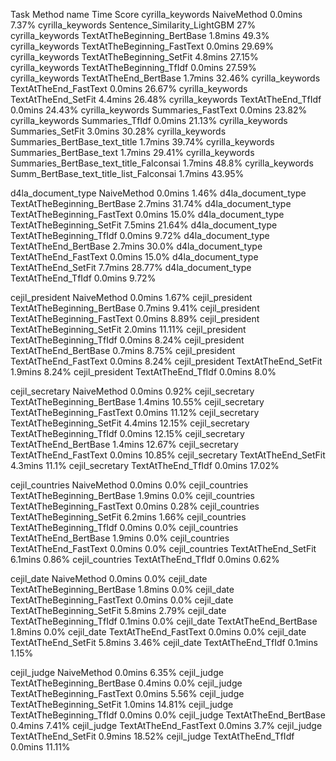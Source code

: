 Task                     Method name                                 Time  Score
cyrilla_keywords         NaiveMethod                              0.0mins  7.37%
cyrilla_keywords         Sentence_Similarity_LightGBM                        27%
cyrilla_keywords         TextAtTheBeginning_BertBase              1.8mins  49.3%
cyrilla_keywords         TextAtTheBeginning_FastText              0.0mins 29.69%
cyrilla_keywords         TextAtTheBeginning_SetFit                4.8mins 27.15%
cyrilla_keywords         TextAtTheBeginning_TfIdf                 0.0mins 27.59%
cyrilla_keywords         TextAtTheEnd_BertBase                    1.7mins 32.46%
cyrilla_keywords         TextAtTheEnd_FastText                    0.0mins 26.67%
cyrilla_keywords         TextAtTheEnd_SetFit                      4.4mins 26.48%
cyrilla_keywords         TextAtTheEnd_TfIdf                       0.0mins 24.43%
cyrilla_keywords         Summaries_FastText                       0.0mins 23.82%
cyrilla_keywords         Summaries_TfIdf                          0.0mins 21.13%
cyrilla_keywords         Summaries_SetFit                         3.0mins 30.28%
cyrilla_keywords         Summaries_BertBase_text_title            1.7mins 39.74%
cyrilla_keywords         Summaries_BertBase_text                  1.7mins 29.41%
cyrilla_keywords         Summaries_BertBase_text_title_Falconsai  1.7mins   48.8%
cyrilla_keywords         Summ_BertBase_text_title_list_Falconsai  1.7mins   43.95%


d4la_document_type       NaiveMethod                              0.0mins  1.46%
d4la_document_type       TextAtTheBeginning_BertBase              2.7mins 31.74%
d4la_document_type       TextAtTheBeginning_FastText              0.0mins  15.0%
d4la_document_type       TextAtTheBeginning_SetFit                7.5mins 21.64%
d4la_document_type       TextAtTheBeginning_TfIdf                 0.0mins  9.72%
d4la_document_type       TextAtTheEnd_BertBase                    2.7mins  30.0%
d4la_document_type       TextAtTheEnd_FastText                    0.0mins  15.0%
d4la_document_type       TextAtTheEnd_SetFit                      7.7mins 28.77%
d4la_document_type       TextAtTheEnd_TfIdf                       0.0mins  9.72%
                                                                                
cejil_president          NaiveMethod                              0.0mins  1.67%
cejil_president          TextAtTheBeginning_BertBase              0.7mins  9.41%
cejil_president          TextAtTheBeginning_FastText              0.0mins  8.89%
cejil_president          TextAtTheBeginning_SetFit                2.0mins 11.11%
cejil_president          TextAtTheBeginning_TfIdf                 0.0mins  8.24%
cejil_president          TextAtTheEnd_BertBase                    0.7mins  8.75%
cejil_president          TextAtTheEnd_FastText                    0.0mins  8.24%
cejil_president          TextAtTheEnd_SetFit                      1.9mins  8.24%
cejil_president          TextAtTheEnd_TfIdf                       0.0mins   8.0%
                                                                                
cejil_secretary          NaiveMethod                              0.0mins  0.92%
cejil_secretary          TextAtTheBeginning_BertBase              1.4mins 10.55%
cejil_secretary          TextAtTheBeginning_FastText              0.0mins 11.12%
cejil_secretary          TextAtTheBeginning_SetFit                4.4mins 12.15%
cejil_secretary          TextAtTheBeginning_TfIdf                 0.0mins 12.15%
cejil_secretary          TextAtTheEnd_BertBase                    1.4mins 12.67%
cejil_secretary          TextAtTheEnd_FastText                    0.0mins 10.85%
cejil_secretary          TextAtTheEnd_SetFit                      4.3mins  11.1%
cejil_secretary          TextAtTheEnd_TfIdf                       0.0mins 17.02%
                                                                                
cejil_countries          NaiveMethod                              0.0mins   0.0%
cejil_countries          TextAtTheBeginning_BertBase              1.9mins   0.0%
cejil_countries          TextAtTheBeginning_FastText              0.0mins  0.28%
cejil_countries          TextAtTheBeginning_SetFit                6.2mins  1.66%
cejil_countries          TextAtTheBeginning_TfIdf                 0.0mins   0.0%
cejil_countries          TextAtTheEnd_BertBase                    1.9mins   0.0%
cejil_countries          TextAtTheEnd_FastText                    0.0mins   0.0%
cejil_countries          TextAtTheEnd_SetFit                      6.1mins  0.86%
cejil_countries          TextAtTheEnd_TfIdf                       0.0mins  0.62%

cejil_date               NaiveMethod                              0.0mins   0.0%
cejil_date               TextAtTheBeginning_BertBase              1.8mins   0.0%
cejil_date               TextAtTheBeginning_FastText              0.0mins   0.0%
cejil_date               TextAtTheBeginning_SetFit                5.8mins  2.79%
cejil_date               TextAtTheBeginning_TfIdf                 0.1mins   0.0%
cejil_date               TextAtTheEnd_BertBase                    1.8mins   0.0%
cejil_date               TextAtTheEnd_FastText                    0.0mins   0.0%
cejil_date               TextAtTheEnd_SetFit                      5.8mins  3.46%
cejil_date               TextAtTheEnd_TfIdf                       0.1mins  1.15%
                                                                                
cejil_judge              NaiveMethod                              0.0mins  6.35%
cejil_judge              TextAtTheBeginning_BertBase              0.4mins   0.0%
cejil_judge              TextAtTheBeginning_FastText              0.0mins  5.56%
cejil_judge              TextAtTheBeginning_SetFit                1.0mins 14.81%
cejil_judge              TextAtTheBeginning_TfIdf                 0.0mins   0.0%
cejil_judge              TextAtTheEnd_BertBase                    0.4mins  7.41%
cejil_judge              TextAtTheEnd_FastText                    0.0mins   3.7%
cejil_judge              TextAtTheEnd_SetFit                      0.9mins 18.52%
cejil_judge              TextAtTheEnd_TfIdf                       0.0mins 11.11%
